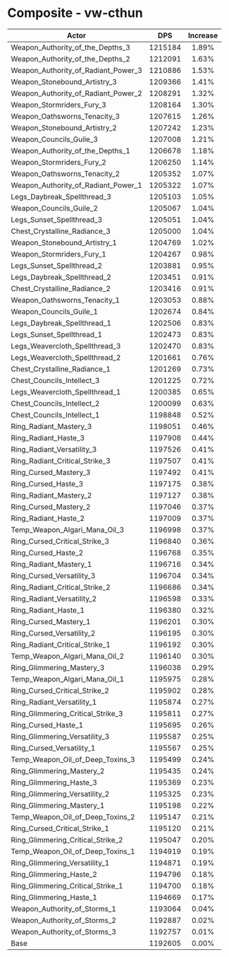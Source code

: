 # Composite - vw-cthun
| Actor | DPS | Increase |
|---|:---:|:---:|
|Weapon_Authority_of_the_Depths_3|1215184|1.89%|
|Weapon_Authority_of_the_Depths_2|1212091|1.63%|
|Weapon_Authority_of_Radiant_Power_3|1210886|1.53%|
|Weapon_Stonebound_Artistry_3|1209366|1.41%|
|Weapon_Authority_of_Radiant_Power_2|1208291|1.32%|
|Weapon_Stormriders_Fury_3|1208164|1.30%|
|Weapon_Oathsworns_Tenacity_3|1207615|1.26%|
|Weapon_Stonebound_Artistry_2|1207242|1.23%|
|Weapon_Councils_Guile_3|1207008|1.21%|
|Weapon_Authority_of_the_Depths_1|1206678|1.18%|
|Weapon_Stormriders_Fury_2|1206250|1.14%|
|Weapon_Oathsworns_Tenacity_2|1205352|1.07%|
|Weapon_Authority_of_Radiant_Power_1|1205322|1.07%|
|Legs_Daybreak_Spellthread_3|1205103|1.05%|
|Weapon_Councils_Guile_2|1205067|1.04%|
|Legs_Sunset_Spellthread_3|1205051|1.04%|
|Chest_Crystalline_Radiance_3|1205000|1.04%|
|Weapon_Stonebound_Artistry_1|1204769|1.02%|
|Weapon_Stormriders_Fury_1|1204267|0.98%|
|Legs_Sunset_Spellthread_2|1203881|0.95%|
|Legs_Daybreak_Spellthread_2|1203451|0.91%|
|Chest_Crystalline_Radiance_2|1203416|0.91%|
|Weapon_Oathsworns_Tenacity_1|1203053|0.88%|
|Weapon_Councils_Guile_1|1202674|0.84%|
|Legs_Daybreak_Spellthread_1|1202506|0.83%|
|Legs_Sunset_Spellthread_1|1202473|0.83%|
|Legs_Weavercloth_Spellthread_3|1202470|0.83%|
|Legs_Weavercloth_Spellthread_2|1201661|0.76%|
|Chest_Crystalline_Radiance_1|1201269|0.73%|
|Chest_Councils_Intellect_3|1201225|0.72%|
|Legs_Weavercloth_Spellthread_1|1200385|0.65%|
|Chest_Councils_Intellect_2|1200099|0.63%|
|Chest_Councils_Intellect_1|1198848|0.52%|
|Ring_Radiant_Mastery_3|1198051|0.46%|
|Ring_Radiant_Haste_3|1197908|0.44%|
|Ring_Radiant_Versatility_3|1197526|0.41%|
|Ring_Radiant_Critical_Strike_3|1197507|0.41%|
|Ring_Cursed_Mastery_3|1197492|0.41%|
|Ring_Cursed_Haste_3|1197175|0.38%|
|Ring_Radiant_Mastery_2|1197127|0.38%|
|Ring_Cursed_Mastery_2|1197046|0.37%|
|Ring_Radiant_Haste_2|1197009|0.37%|
|Temp_Weapon_Algari_Mana_Oil_3|1196998|0.37%|
|Ring_Cursed_Critical_Strike_3|1196840|0.36%|
|Ring_Cursed_Haste_2|1196768|0.35%|
|Ring_Radiant_Mastery_1|1196716|0.34%|
|Ring_Cursed_Versatility_3|1196704|0.34%|
|Ring_Radiant_Critical_Strike_2|1196686|0.34%|
|Ring_Radiant_Versatility_2|1196598|0.33%|
|Ring_Radiant_Haste_1|1196380|0.32%|
|Ring_Cursed_Mastery_1|1196201|0.30%|
|Ring_Cursed_Versatility_2|1196195|0.30%|
|Ring_Radiant_Critical_Strike_1|1196192|0.30%|
|Temp_Weapon_Algari_Mana_Oil_2|1196140|0.30%|
|Ring_Glimmering_Mastery_3|1196038|0.29%|
|Temp_Weapon_Algari_Mana_Oil_1|1195975|0.28%|
|Ring_Cursed_Critical_Strike_2|1195902|0.28%|
|Ring_Radiant_Versatility_1|1195874|0.27%|
|Ring_Glimmering_Critical_Strike_3|1195811|0.27%|
|Ring_Cursed_Haste_1|1195695|0.26%|
|Ring_Glimmering_Versatility_3|1195587|0.25%|
|Ring_Cursed_Versatility_1|1195567|0.25%|
|Temp_Weapon_Oil_of_Deep_Toxins_3|1195499|0.24%|
|Ring_Glimmering_Mastery_2|1195435|0.24%|
|Ring_Glimmering_Haste_3|1195369|0.23%|
|Ring_Glimmering_Versatility_2|1195325|0.23%|
|Ring_Glimmering_Mastery_1|1195198|0.22%|
|Temp_Weapon_Oil_of_Deep_Toxins_2|1195147|0.21%|
|Ring_Cursed_Critical_Strike_1|1195120|0.21%|
|Ring_Glimmering_Critical_Strike_2|1195047|0.20%|
|Temp_Weapon_Oil_of_Deep_Toxins_1|1194919|0.19%|
|Ring_Glimmering_Versatility_1|1194871|0.19%|
|Ring_Glimmering_Haste_2|1194796|0.18%|
|Ring_Glimmering_Critical_Strike_1|1194700|0.18%|
|Ring_Glimmering_Haste_1|1194669|0.17%|
|Weapon_Authority_of_Storms_1|1193064|0.04%|
|Weapon_Authority_of_Storms_2|1192887|0.02%|
|Weapon_Authority_of_Storms_3|1192757|0.01%|
|Base|1192605|0.00%|
